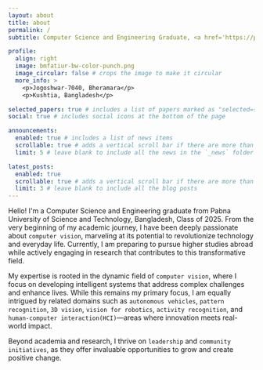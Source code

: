 ```yaml
---
layout: about
title: about
permalink: /
subtitle: Computer Science and Engineering Graduate, <a href='https://pust.ac.bd/'>PUST</a>

profile:
  align: right
  image: bmfatiur-bw-color-punch.png
  image_circular: false # crops the image to make it circular
  more_info: >
    <p>Jogoshwar-7040, Bheramara</p>
    <p>Kushtia, Bangladesh</p>

selected_papers: true # includes a list of papers marked as "selected={true}"
social: true # includes social icons at the bottom of the page

announcements:
  enabled: true # includes a list of news items
  scrollable: true # adds a vertical scroll bar if there are more than 3 news items
  limit: 5 # leave blank to include all the news in the `_news` folder

latest_posts:
  enabled: true
  scrollable: true # adds a vertical scroll bar if there are more than 3 new posts items
  limit: 3 # leave blank to include all the blog posts
---
```


Hello!
I'm a Computer Science and Engineering graduate from Pabna University of Science and Technology, Bangladesh, Class of 2025. From the very beginning of my academic journey, I have been deeply passionate about `computer vision`, marveling at its potential to revolutionize technology and everyday life. Currently, I am preparing to pursue higher studies abroad while actively engaging in research that contributes to this transformative field.

My expertise is rooted in the dynamic field of `computer vision`, where I focus on developing intelligent systems that address complex challenges and enhance lives. While this remains my primary focus, I am equally intrigued by related domains such as `autonomous vehicles`, `pattern recognition`, `3D vision`, `vision for robotics`, `activity recognition`, and `human-computer interaction(HCI)`—areas where innovation meets real-world impact.

Beyond academia and research, I thrive on `leadership` and `community initiatives`, as they offer invaluable opportunities to grow and create positive change.

<!-- Write your biography here. Tell the world about yourself. Link to your favorite [subreddit](http://reddit.com). You can put a picture in, too. The code is already in, just name your picture `prof_pic.jpg` and put it in the `img/` folder. -->

<!-- Put your address / P.O. box / other info right below your picture. You can also disable any of these elements by editing `profile` property of the YAML header of your `_pages/about.md`. Edit `_bibliography/papers.bib` and Jekyll will render your [publications page](/al-folio/publications/) automatically. -->

<!-- Link to your social media connections, too. This theme is set up to use [Font Awesome icons](https://fontawesome.com/) and [Academicons](https://jpswalsh.github.io/academicons/), like the ones below. Add your Facebook, Twitter, LinkedIn, Google Scholar, or just disable all of them. -->
